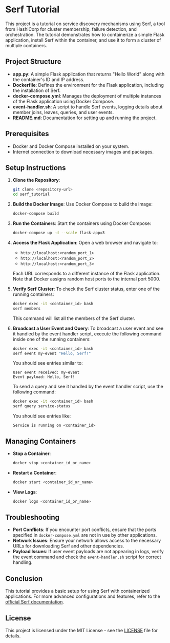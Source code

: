 # Serf Tutorial

This project is a tutorial on service discovery mechanisms using Serf, a tool from HashiCorp for cluster membership, failure detection, and orchestration. The tutorial demonstrates how to containerize a simple Flask application, install Serf within the container, and use it to form a cluster of multiple containers.

## Project Structure

- **app.py**: A simple Flask application that returns "Hello World" along with the container's ID and IP address.
- **Dockerfile**: Defines the environment for the Flask application, including the installation of Serf.
- **docker-compose.yml**: Manages the deployment of multiple instances of the Flask application using Docker Compose.
- **event-handler.sh**: A script to handle Serf events, logging details about member joins, leaves, queries, and user events.
- **README.md**: Documentation for setting up and running the project.

## Prerequisites

- Docker and Docker Compose installed on your system.
- Internet connection to download necessary images and packages.

## Setup Instructions

1. **Clone the Repository**:
   ```bash
   git clone <repository-url>
   cd serf_tutorial
   ```

2. **Build the Docker Image**:
   Use Docker Compose to build the image:
   ```bash
   docker-compose build
   ```

3. **Run the Containers**:
   Start the containers using Docker Compose:
   ```bash
   docker-compose up -d --scale flask-app=3
   ```

4. **Access the Flask Application**:
   Open a web browser and navigate to:
   - `http://localhost:<random_port_1>`
   - `http://localhost:<random_port_2>`
   - `http://localhost:<random_port_3>`

   Each URL corresponds to a different instance of the Flask application. Note that Docker assigns random host ports to the internal port 5000.

5. **Verify Serf Cluster**:
   To check the Serf cluster status, enter one of the running containers:
   ```bash
   docker exec -it <container_id> bash
   serf members
   ```

   This command will list all the members of the Serf cluster.

6. **Broadcast a User Event and Query**:
   To broadcast a user event and see it handled by the event handler script, execute the following command inside one of the running containers:
   ```bash
   docker exec -it <container_id> bash
   serf event my-event "Hello, Serf!"
   ```

   You should see entries similar to:
   ```
   User event received: my-event
   Event payload: Hello, Serf!
   ```

   To send a query and see it handled by the event handler script, use the following command:
   ```bash
   docker exec -it <container_id> bash
   serf query service-status
   ```
   
   You should see entries like:
   ```
   Service is running on <container_id>
   ```

## Managing Containers

- **Stop a Container**:
  ```bash
  docker stop <container_id_or_name>
  ```

- **Restart a Container**:
  ```bash
  docker start <container_id_or_name>
  ```

- **View Logs**:
  ```bash
  docker logs <container_id_or_name>
  ```

## Troubleshooting

- **Port Conflicts**: If you encounter port conflicts, ensure that the ports specified in `docker-compose.yml` are not in use by other applications.
- **Network Issues**: Ensure your network allows access to the necessary URLs for downloading Serf and other dependencies.
- **Payload Issues**: If user event payloads are not appearing in logs, verify the event command and check the `event-handler.sh` script for correct handling.

## Conclusion

This tutorial provides a basic setup for using Serf with containerized applications. For more advanced configurations and features, refer to the [official Serf documentation](https://www.serf.io/intro/index.html).

## License

This project is licensed under the MIT License - see the [LICENSE](LICENSE) file for details.
